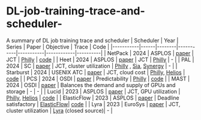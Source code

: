 # DL-job-training-trace-and-scheduler-
A summary of DL job training trace and scheduler 
| Scheduler | Year | Series | Paper     | Objective | Trace      | Code     |
|-----------|------|--------|-----------|-----------|------------|----------|
| NetPack   | 2024 | ASPLOS | [paper](https://dl.acm.org/doi/10.1145/3617232.3624863) | JCT       | [Philly](https://github.com/msr-fiddle/philly-traces) | [code](https://anonymous.4open.science/r/ATP-Controller-35D4) |
| Heet      | 2024 | ASPLOS | [paper](https://dl.acm.org/doi/10.1145/3620665.3640375) | JCT       | [Philly](https://github.com/msr-fiddle/philly-traces) | - |
| PAL       | 2024 | SC     | [paper](https://arxiv.org/abs/2408.11919)               | JCT, cluster utilization    | [Philly](https://github.com/msr-fiddle/philly-traces) , [Sia](https://dl.acm.org/doi/abs/10.1145/3600006.3613175), [Synergy](https://github.com/msr-fiddle/synergy) | - |
| Starburst | 2024 | USENIX ATC | [paper](https://www.usenix.org/conference/atc24/presentation/luo) | JCT, cloud cost       | [Philly](https://github.com/msr-fiddle/philly-traces), [Helios](https://github.com/S-Lab-System-Group/HeliosData) | [code](https://github.com/michaelzhiluo/starburst) |
| PCS       | 2024 | OSDI | [paper](https://www.usenix.org/conference/osdi24/presentation/bin-faisal) | Predictability      | [Philly](https://github.com/msr-fiddle/philly-traces) | [code](https://github.com/TuftsNATLab/PCS) |
| MAST      | 2024 | OSDI | [paper](https://www.usenix.org/conference/osdi24/presentation/choudhury) | Balances the demand and supply of GPUs and storage    | - | - |
| Lucid     | 2023 | ASPLOS | [paper](https://dl.acm.org/doi/10.1145/3575693.3575705) | JCT, GPU utilization      | [Philly](https://github.com/msr-fiddle/philly-traces), [Helios](https://github.com/S-Lab-System-Group/HeliosData) | [code](https://github.com/S-Lab-System-Group/Lucid) |
| ElasticFlow   | 2023 | ASPLOS | [paper](https://dl.acm.org/doi/10.1145/3575693.3575721) | Deadline satisfactory      | [ElasticFlow](https://github.com/microsoft/elasticflow-traces)| [code](https://github.com/pkusys/ElasticFlow) |
| Lyra   | 2023 | EuroSys | [paper](https://dl.acm.org/doi/abs/10.1145/3552326.3587445) | JCT, cluster utilization     | [Lyra](https://dl.acm.org/doi/abs/10.1145/3552326.3587445) (closed source)| - |
